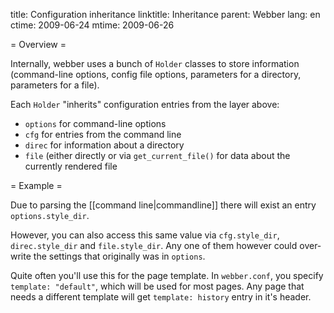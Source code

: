 title: Configuration inheritance
linktitle: Inheritance
parent: Webber
lang: en
ctime: 2009-06-24
mtime: 2009-06-26

= Overview =

Internally, webber uses a bunch of `Holder` classes to store information
(command-line options, config file options, parameters for a directory,
parameters for a file).

Each `Holder` "inherits" configuration entries from the layer above:

* `options` for command-line options
* `cfg` for entries from the command line
* `direc` for information about a directory
* `file` (either directly or via `get_current_file()` for data about the
   currently rendered file

= Example =

Due to parsing the [[command line|commandline]] there will exist an entry
`options.style_dir`.

However, you can also access this same value via `cfg.style_dir`,
`direc.style_dir` and `file.style_dir`. Any one of them however could
over-write the settings that originally was in `options`.

Quite often you'll use this for the page template. In `webber.conf`, you
specify `template: "default"`, which will be used for most pages. Any
page that needs a different template will get `template: history` entry
in it's header.

